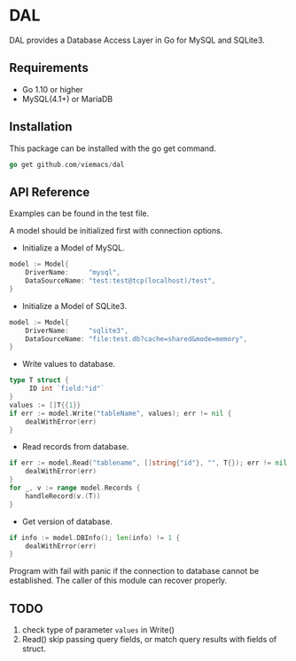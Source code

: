 DAL
===

DAL provides a Database Access Layer in Go for MySQL and SQLite3.

## Requirements
- Go 1.10 or higher
- MySQL(4.1+) or MariaDB

## Installation
This package can be installed with the go get command.

``` go
go get github.com/viemacs/dal
```

## API Reference
Examples can be found in the test file.

A model should be initialized first with connection options.

- Initialize a Model of MySQL.

``` go
model := Model{
    DriverName:     "mysql",
    DataSourceName: "test:test@tcp(localhost)/test",
}
```

- Initialize a Model of SQLite3.

``` go
model := Model{
    DriverName:     "sqlite3",
    DataSourceName: "file:test.db?cache=shared&mode=memory",
}

```

- Write values to database.

``` go
type T struct {
     ID int `field:"id"`
}
values := []T{{1}}
if err := model.Write("tableName", values); err != nil {
	dealWithError(err)
}
```

- Read records from database.

``` go
if err := model.Read("tablename", []string{"id"}, "", T{}); err != nil {
	dealWithError(err)
}
for _, v := range model.Records {
    handleRecord(v.(T))
}
```

- Get version of database.

``` go
if info := model.DBInfo(); len(info) != 1 {
	dealWithError(err)
}
```


Program with fail with panic if the connection to database cannot be established. The caller of this module can recover properly.

## TODO
1. check type of parameter `values` in Write()
2. Read() skip passing query fields, or match query results with fields of struct.
